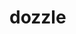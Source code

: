 <!-- generated by markdown-notes-tree -->

# dozzle

<!-- optional markdown-notes-tree directory description starts here -->

<!-- optional markdown-notes-tree directory description ends here -->
